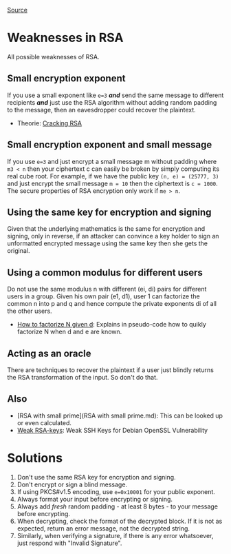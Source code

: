[Source](http://www.di-mgt.com.au/rsa_alg.html)
# Weaknesses in RSA

All possible weaknesses of RSA.

## Small encryption exponent
If you use a small exponent like `e=3` **_and_** send the same message to different recipients **_and_** just use the RSA algorithm without adding random padding to the message, then an eavesdropper could recover the plaintext. 
* Theorie: [Cracking RSA](http://www.di-mgt.com.au/crt.html#crackingrsa)

## Small encryption exponent and small message
If you use `e=3` and just encrypt a small message m without padding where `m3 < n` then your ciphertext c can easily be broken by simply computing its real cube root. For example, if we have the public key `(n, e) = (25777, 3)` and just encrypt the small message `m = 10` then the ciphertext is `c = 1000`. The secure properties of RSA encryption only work if `me > n`. 

## Using the same key for encryption and signing
Given that the underlying mathematics is the same for encryption and signing, only in reverse, if an attacker can convince a key holder to sign an unformatted encrypted message using the same key then she gets the original. 

## Using a common modulus for different users
Do not use the same modulus n with different (ei, di) pairs for different users in a group. Given his own pair (e1, d1), user 1 can factorize the common n into p and q and hence compute the private exponents di of all the other users. 
* [How to factorize N given d](http://www.di-mgt.com.au/rsa_factorize_n.html): Explains in pseudo-code how to quikly factorize N when d and e are known.

## Acting as an oracle
There are techniques to recover the plaintext if a user just blindly returns the RSA transformation of the input. So don't do that. 

## Also
* [RSA with small prime](RSA with small prime.md): This can be looked up or even calculated.
* [Weak RSA-keys](http://pentestmonkey.net/blog/metasploit-ssh-key-database): Weak SSH Keys for Debian OpenSSL Vulnerability
# Solutions

1. Don't use the same RSA key for encryption and signing.
2. Don't encrypt or sign a blind message.
3. If using PKCS#v1.5 encoding, use `e=0x10001` for your public exponent.
4. Always format your input before encrypting or signing.
5. Always add _fresh_ random padding - at least 8 bytes - to your message before encrypting.
6. When decrypting, check the format of the decrypted block. If it is not as expected, return an error message, not the decrypted string.
7. Similarly, when verifying a signature, if there is any error whatsoever, just respond with "Invalid Signature".
